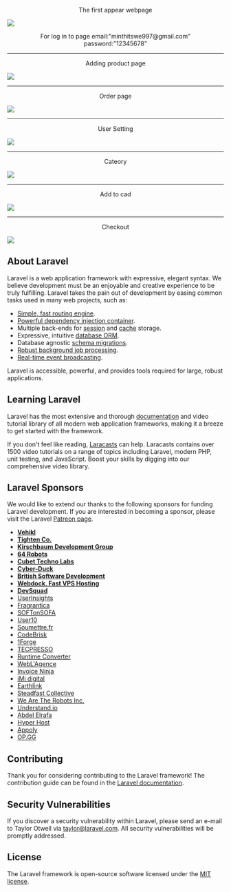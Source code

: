 
<p align="center">The first appear webpage</p>
<img src="https://firebasestorage.googleapis.com/v0/b/firstproject-b9c4b.appspot.com/o/image1.png?alt=media&token=9023c1e3-667e-452e-8da7-9469546ef3f5"/>
<p align="center">For log in to page email:"minthitswe997@gmail.com" <br> password:"12345678"</P>
<hr>
<p align="center"> Adding product page</p>
<img src="https://firebasestorage.googleapis.com/v0/b/firstproject-b9c4b.appspot.com/o/posts.png?alt=media&token=38080d85-6826-4817-ba83-b8a020e784d1"/>
<hr>
<p align="center"> Order page</p>
<img src="https://firebasestorage.googleapis.com/v0/b/firstproject-b9c4b.appspot.com/o/orders.png?alt=media&token=c36056d9-9cc6-4b43-9d73-5e1aad114fea"/>
<hr>
<p align="center">User Setting</p>
<img src="https://firebasestorage.googleapis.com/v0/b/firstproject-b9c4b.appspot.com/o/user%20page.png?alt=media&token=6bc0bb1f-b470-4f0e-8d87-5822888c5708"/>
<hr>
<p align="center">Cateory</p>
<img src="https://firebasestorage.googleapis.com/v0/b/firstproject-b9c4b.appspot.com/o/categorry.png?alt=media&token=a723c122-eb37-40b1-a1af-117aaa28fc5b"/>
<hr>
<p align="center">Add to cad </p>
<img src="https://firebasestorage.googleapis.com/v0/b/firstproject-b9c4b.appspot.com/o/imagetem.png?alt=media&token=29a4dd33-d26f-474e-8998-acb725940f9f"/>
<hr>
<p align="center"> Checkout </p>
<img src="https://firebasestorage.googleapis.com/v0/b/firstproject-b9c4b.appspot.com/o/shopping.png?alt=media&token=3272c373-d83c-4dd3-add5-a1efcff21aea"/>


## About Laravel

Laravel is a web application framework with expressive, elegant syntax. We believe development must be an enjoyable and creative experience to be truly fulfilling. Laravel takes the pain out of development by easing common tasks used in many web projects, such as:

- [Simple, fast routing engine](https://laravel.com/docs/routing).
- [Powerful dependency injection container](https://laravel.com/docs/container).
- Multiple back-ends for [session](https://laravel.com/docs/session) and [cache](https://laravel.com/docs/cache) storage.
- Expressive, intuitive [database ORM](https://laravel.com/docs/eloquent).
- Database agnostic [schema migrations](https://laravel.com/docs/migrations).
- [Robust background job processing](https://laravel.com/docs/queues).
- [Real-time event broadcasting](https://laravel.com/docs/broadcasting).

Laravel is accessible, powerful, and provides tools required for large, robust applications.

## Learning Laravel

Laravel has the most extensive and thorough [documentation](https://laravel.com/docs) and video tutorial library of all modern web application frameworks, making it a breeze to get started with the framework.

If you don't feel like reading, [Laracasts](https://laracasts.com) can help. Laracasts contains over 1500 video tutorials on a range of topics including Laravel, modern PHP, unit testing, and JavaScript. Boost your skills by digging into our comprehensive video library.

## Laravel Sponsors

We would like to extend our thanks to the following sponsors for funding Laravel development. If you are interested in becoming a sponsor, please visit the Laravel [Patreon page](https://patreon.com/taylorotwell).

- **[Vehikl](https://vehikl.com/)**
- **[Tighten Co.](https://tighten.co)**
- **[Kirschbaum Development Group](https://kirschbaumdevelopment.com)**
- **[64 Robots](https://64robots.com)**
- **[Cubet Techno Labs](https://cubettech.com)**
- **[Cyber-Duck](https://cyber-duck.co.uk)**
- **[British Software Development](https://www.britishsoftware.co)**
- **[Webdock, Fast VPS Hosting](https://www.webdock.io/en)**
- **[DevSquad](https://devsquad.com)**
- [UserInsights](https://userinsights.com)
- [Fragrantica](https://www.fragrantica.com)
- [SOFTonSOFA](https://softonsofa.com/)
- [User10](https://user10.com)
- [Soumettre.fr](https://soumettre.fr/)
- [CodeBrisk](https://codebrisk.com)
- [1Forge](https://1forge.com)
- [TECPRESSO](https://tecpresso.co.jp/)
- [Runtime Converter](http://runtimeconverter.com/)
- [WebL'Agence](https://weblagence.com/)
- [Invoice Ninja](https://www.invoiceninja.com)
- [iMi digital](https://www.imi-digital.de/)
- [Earthlink](https://www.earthlink.ro/)
- [Steadfast Collective](https://steadfastcollective.com/)
- [We Are The Robots Inc.](https://watr.mx/)
- [Understand.io](https://www.understand.io/)
- [Abdel Elrafa](https://abdelelrafa.com)
- [Hyper Host](https://hyper.host)
- [Appoly](https://www.appoly.co.uk)
- [OP.GG](https://op.gg)

## Contributing

Thank you for considering contributing to the Laravel framework! The contribution guide can be found in the [Laravel documentation](https://laravel.com/docs/contributions).

## Security Vulnerabilities

If you discover a security vulnerability within Laravel, please send an e-mail to Taylor Otwell via [taylor@laravel.com](mailto:taylor@laravel.com). All security vulnerabilities will be promptly addressed.

## License

The Laravel framework is open-source software licensed under the [MIT license](https://opensource.org/licenses/MIT).
